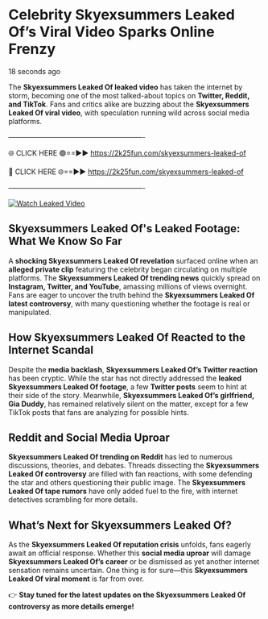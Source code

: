 # Celebrity Skyexsummers Leaked Of’s Viral Video Sparks Online Frenzy

18 seconds ago

The **Skyexsummers Leaked Of leaked video** has taken the internet by storm, becoming one of the most talked-about topics on **Twitter, Reddit, and TikTok**. Fans and critics alike are buzzing about the **Skyexsummers Leaked Of viral video**, with speculation running wild across social media platforms.

———————————————————-

🌐 CLICK HERE 🟢==►► https://2k25fun.com/skyexsummers-leaked-of

🔴 CLICK HERE 🌐==►► https://2k25fun.com/skyexsummers-leaked-of

———————————————————-

[![Watch Leaked Video](https://miro.medium.com/v2/resize:fit:828/format:webp/1*cilzJN44JGOrTw9NJCrNHA.gif "Watch Leaked Video")](https://2k25fun.com/skyexsummers-leaked-of)

## **Skyexsummers Leaked Of's Leaked Footage: What We Know So Far**  
A **shocking Skyexsummers Leaked Of revelation** surfaced online when an **alleged private clip** featuring the celebrity began circulating on multiple platforms. The **Skyexsummers Leaked Of trending news** quickly spread on **Instagram, Twitter, and YouTube**, amassing millions of views overnight. Fans are eager to uncover the truth behind the **Skyexsummers Leaked Of latest controversy**, with many questioning whether the footage is real or manipulated.  

## **How Skyexsummers Leaked Of Reacted to the Internet Scandal**  
Despite the **media backlash**, **Skyexsummers Leaked Of’s Twitter reaction** has been cryptic. While the star has not directly addressed the **leaked Skyexsummers Leaked Of footage**, a few **Twitter posts** seem to hint at their side of the story. Meanwhile, **Skyexsummers Leaked Of’s girlfriend, Gia Duddy**, has remained relatively silent on the matter, except for a few TikTok posts that fans are analyzing for possible hints.  

## **Reddit and Social Media Uproar**  
**Skyexsummers Leaked Of trending on Reddit** has led to numerous discussions, theories, and debates. Threads dissecting the **Skyexsummers Leaked Of controversy** are filled with fan reactions, with some defending the star and others questioning their public image. The **Skyexsummers Leaked Of tape rumors** have only added fuel to the fire, with internet detectives scrambling for more details.  

## **What’s Next for Skyexsummers Leaked Of?**  
As the **Skyexsummers Leaked Of reputation crisis** unfolds, fans eagerly await an official response. Whether this **social media uproar** will damage **Skyexsummers Leaked Of’s career** or be dismissed as yet another internet sensation remains uncertain. One thing is for sure—this **Skyexsummers Leaked Of viral moment** is far from over.  

👉 **Stay tuned for the latest updates on the Skyexsummers Leaked Of controversy as more details emerge!**  